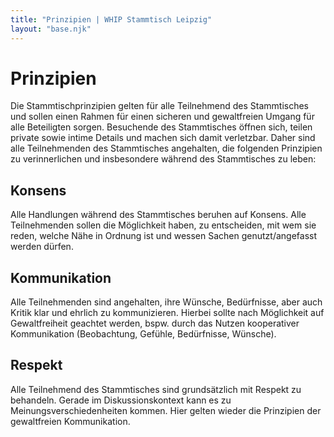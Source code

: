```yaml
---
title: "Prinzipien | WHIP Stammtisch Leipzig"
layout: "base.njk"
---
```

# Prinzipien

Die Stammtischprinzipien gelten für alle Teilnehmend des Stammtisches und sollen einen Rahmen für einen sicheren und gewaltfreien Umgang für alle Beteiligten sorgen. 
Besuchende des Stammtisches öffnen sich, teilen private sowie intime Details und machen sich damit verletzbar. Daher sind alle Teilnehmenden des Stammtisches angehalten, 
die folgenden Prinzipien zu verinnerlichen und insbesondere während des Stammtisches zu leben:

## Konsens
Alle Handlungen während des Stammtisches beruhen auf Konsens. Alle Teilnehmenden sollen die Möglichkeit haben, zu entscheiden, mit wem sie reden, welche Nähe in Ordnung 
ist und wessen Sachen genutzt/angefasst werden dürfen.

## Kommunikation
Alle Teilnehmenden sind angehalten, ihre Wünsche, Bedürfnisse, aber auch Kritik klar und ehrlich zu kommunizieren. Hierbei sollte nach Möglichkeit auf Gewaltfreiheit 
geachtet werden, bspw. durch das Nutzen kooperativer Kommunikation (Beobachtung, Gefühle, Bedürfnisse, Wünsche).

## Respekt
Alle Teilnehmend des Stammtisches sind grundsätzlich mit Respekt zu behandeln. Gerade im Diskussionskontext kann es zu Meinungsverschiedenheiten kommen. 
Hier gelten wieder die Prinzipien der gewaltfreien Kommunikation.
